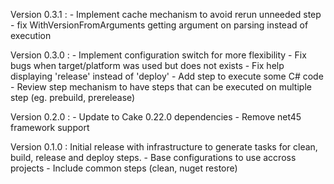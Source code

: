 Version 0.3.1 : 
    - Implement cache mechanism to avoid rerun unneeded step
    - fix WithVersionFromArguments getting argument on parsing instead of execution

Version 0.3.0 :
    - Implement configuration switch for more flexibility
    - Fix bugs when target/platform was used but does not exists
    - Fix help displaying 'release' instead of 'deploy'
    - Add step to execute some C# code
    - Review step mechanism to have steps that can be executed on multiple step (eg. prebuild, prerelease)

Version 0.2.0 : 
    - Update to Cake 0.22.0 dependencies
    - Remove net45 framework support

Version 0.1.0 : Initial release with infrastructure to generate tasks for clean, build, release and deploy steps.
    - Base configurations to use accross projects
    - Include common steps (clean, nuget restore)